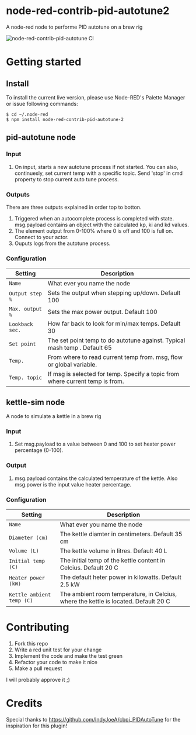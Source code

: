 # node-red-contrib-pid-autotune2

A node-red node to performe PID autotune on a brew rig

![node-red-contrib-pid-autotune CI](https://github.com/enorfelt/node-red-contrib-pid-autotune/workflows/node-red-contrib-pid-autotune%20CI/badge.svg)

# Getting started

## Install

To install the current live version, please use Node-RED's Palette Manager or issue following commands:  
```
$ cd ~/.node-red  
$ npm install node-red-contrib-pid-autotune-2
```

## pid-autotune node

### Input

1. On input, starts a new autotune process if not started. You can also, continuesly, set current temp with a specific topic. Send 'stop' in cmd property to stop current auto tune process.

### Outputs

There are three outputs explained in order top to botton.

1. Triggered when an autocomplete process is completed with state. msg.payload contains an object with the calculated kp, ki and kd values.
2. The element output from 0-100% where 0 is off and 100 is full on. Connect to your actor.
3. Ouputs logs from the autotune process.

### Configuration

| Setting           | Description                                                                  |
| ----------------- | -----------------------------------------------------------------------------|
| `Name`            | What ever you name the node                                                  |
| `Output step %`   | Sets the output when stepping up/down. Default 100                           |
| `Max. output %`   | Sets the max power output. Default 100                                       |
| `Lookback sec.`   | How far back to look for min/max temps. Default 30                           |
| `Set point`       | The set point temp to do autotune against. Typical mash temp . Default 65    |
| `Temp.`           | From where to read current temp from. msg, flow or global variable.          |
| `Temp. topic`     | If msg is selected for temp. Specify a topic from where current temp is from.|

## kettle-sim node

A node to simulate a kettle in a brew rig

### Input

1. Set msg.payload to a value between 0 and 100 to set heater power percentage (0-100).

### Output

1. msg.payload contains the calculated temperature of the kettle. Also msg.power is the input value heater percentage.

### Configuration

| Setting                  | Description                                                                        |
| ------------------------ | -----------------------------------------------------------------------------------|
| `Name`                   | What ever you name the node                                                        |
| `Diameter (cm)`          | The kettle diamter in centimeters. Default 35 cm                                   |
| `Volume (L)`             | The kettle volume in litres. Default 40 L                                          |
| `Initial temp (C)`       | The initial temp of the kettle content in Celcius. Default 20 C                    |
| `Heater power (kW)`      | The default heter power in kilowatts. Default 2.5 kW                               |
| `Kettle ambient temp (C)`| The ambient room temperature, in Celcius, where the kettle is located. Default 20 C|

# Contributing

1. Fork this repo
2. Write a red unit test for your change
3. Implement the code and make the test green
4. Refactor your code to make it nice
5. Make a pull request

I will probably approve it ;)

# Credits

Special thanks to https://github.com/IndyJoeA/cbpi_PIDAutoTune for the inspiration for this plugin!
